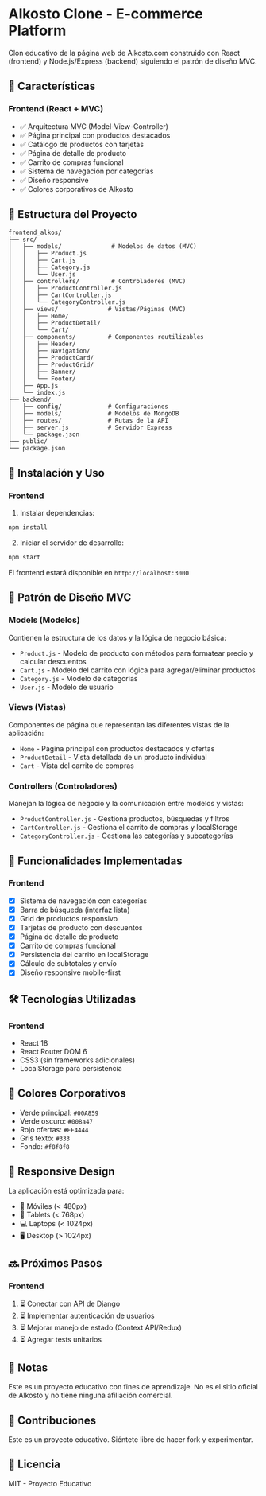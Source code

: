 # Alkosto Clone - E-commerce Platform

Clon educativo de la página web de Alkosto.com construido con React (frontend) y Node.js/Express (backend) siguiendo el patrón de diseño MVC.

## 🎯 Características

### Frontend (React + MVC)
- ✅ Arquitectura MVC (Model-View-Controller)
- ✅ Página principal con productos destacados
- ✅ Catálogo de productos con tarjetas
- ✅ Página de detalle de producto
- ✅ Carrito de compras funcional
- ✅ Sistema de navegación por categorías
- ✅ Diseño responsive
- ✅ Colores corporativos de Alkosto


## 📁 Estructura del Proyecto

```
frontend_alkos/
├── src/
│   ├── models/              # Modelos de datos (MVC)
│   │   ├── Product.js
│   │   ├── Cart.js
│   │   ├── Category.js
│   │   └── User.js
│   ├── controllers/         # Controladores (MVC)
│   │   ├── ProductController.js
│   │   ├── CartController.js
│   │   └── CategoryController.js
│   ├── views/              # Vistas/Páginas (MVC)
│   │   ├── Home/
│   │   ├── ProductDetail/
│   │   └── Cart/
│   ├── components/         # Componentes reutilizables
│   │   ├── Header/
│   │   ├── Navigation/
│   │   ├── ProductCard/
│   │   ├── ProductGrid/
│   │   ├── Banner/
│   │   └── Footer/
│   ├── App.js
│   └── index.js
├── backend/
│   ├── config/             # Configuraciones
│   ├── models/             # Modelos de MongoDB
│   ├── routes/             # Rutas de la API
│   ├── server.js           # Servidor Express
│   └── package.json
├── public/
└── package.json
```

## 🚀 Instalación y Uso

### Frontend

1. Instalar dependencias:
```bash
npm install
```

2. Iniciar el servidor de desarrollo:
```bash
npm start
```

El frontend estará disponible en `http://localhost:3000`

## 🎨 Patrón de Diseño MVC

### Models (Modelos)
Contienen la estructura de los datos y la lógica de negocio básica:
- `Product.js` - Modelo de producto con métodos para formatear precio y calcular descuentos
- `Cart.js` - Modelo del carrito con lógica para agregar/eliminar productos
- `Category.js` - Modelo de categorías
- `User.js` - Modelo de usuario

### Views (Vistas)
Componentes de página que representan las diferentes vistas de la aplicación:
- `Home` - Página principal con productos destacados y ofertas
- `ProductDetail` - Vista detallada de un producto individual
- `Cart` - Vista del carrito de compras

### Controllers (Controladores)
Manejan la lógica de negocio y la comunicación entre modelos y vistas:
- `ProductController.js` - Gestiona productos, búsquedas y filtros
- `CartController.js` - Gestiona el carrito de compras y localStorage
- `CategoryController.js` - Gestiona las categorías y subcategorías

## 🎯 Funcionalidades Implementadas

### Frontend
- [x] Sistema de navegación con categorías
- [x] Barra de búsqueda (interfaz lista)
- [x] Grid de productos responsivo
- [x] Tarjetas de producto con descuentos
- [x] Página de detalle de producto
- [x] Carrito de compras funcional
- [x] Persistencia del carrito en localStorage
- [x] Cálculo de subtotales y envío
- [x] Diseño responsive mobile-first

## 🛠️ Tecnologías Utilizadas

### Frontend
- React 18
- React Router DOM 6
- CSS3 (sin frameworks adicionales)
- LocalStorage para persistencia

## 🎨 Colores Corporativos

- Verde principal: `#00A859`
- Verde oscuro: `#008a47`
- Rojo ofertas: `#FF4444`
- Gris texto: `#333`
- Fondo: `#f8f8f8`

## 📱 Responsive Design

La aplicación está optimizada para:
- 📱 Móviles (< 480px)
- 📱 Tablets (< 768px)
- 💻 Laptops (< 1024px)
- 🖥️ Desktop (> 1024px)

## 🔜 Próximos Pasos

### Frontend
1. ⏳ Conectar con API de Django
2. ⏳ Implementar autenticación de usuarios
3. ⏳ Mejorar manejo de estado (Context API/Redux)
4. ⏳ Agregar tests unitarios

## 📝 Notas

Este es un proyecto educativo con fines de aprendizaje. No es el sitio oficial de Alkosto y no tiene ninguna afiliación comercial.

## 🤝 Contribuciones

Este es un proyecto educativo. Siéntete libre de hacer fork y experimentar.

## 📄 Licencia

MIT - Proyecto Educativo
